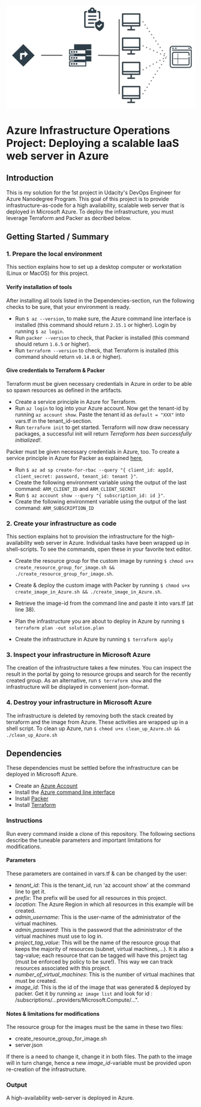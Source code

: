 ![infrastructure-sketch](infrastructure-sketch.png)

# Azure Infrastructure Operations Project: Deploying a scalable IaaS web server in Azure

## Introduction
This is my solution for the 1st project in Udacity's DevOps Engineer for Azure Nanodegree Program.
This goal of this project is to provide infrastructure-as-code for a high availability, scalable web server that is deployed in Microsoft Azure. To deploy the infrastructure, you must leverage Terraform and Packer as decribed below.

## Getting Started / Summary
### 1. Prepare the local environment
This section explains how to set up a desktop computer or workstation (Linux or MacOS) for this project.  

#### Verify installation of tools
After installing all tools listed in the Dependencies-section, run the following checks to be sure, that your environment is ready.

* Run `$ az --version`, to make sure, the Azure command line interface is installed (this command should return `2.15.1` or higher). Login by running `$ az login`.
* Run `packer --version` to check, that Packer is installed (this command should return `1.6.5` or higher).
* Run `terraform --version` to check, that Terraform is installed (this command should return `v0.14.0` or higher).

#### Give credentials to Terraform & Packer
Terraform must be given necessary credentials in Azure in order to be able so spawn resources as defined in the artifacts.

* Create a service principle in Azure for Terraform.
* Run `az login` to log into your Azure account. Now get the tenant-id by running `az account show`. Paste the tenant id as `default = "XXX"` into vars.tf in the tenant_id-section.
* Run `terraform init` to get started. Terraform will now draw necessary packages, a successful init will return *Terraform has been successfully initialized!*.

Packer must be given necessary credentials in Azure, too. To create a service principle in Azure for Packer as explained [here](https://docs.microsoft.com/en-us/azure/virtual-machines/linux/build-image-with-packer),   
* Run `$ az ad sp create-for-rbac --query "{ client_id: appId, client_secret: password, tenant_id: tenant }"`.
* Create the following environment variable using the output of the last command: `ARM_CLIENT_ID` and `ARM_CLIENT_SECRET`
* Run `$ az account show --query "{ subscription_id: id }"`.
* Create the following environment variable using the output of the last command: `ARM_SUBSCRIPTION_ID`


### 2. Create your infrastructure as code
This section explains hot to provision the infrastructure for the high-availability web server in Azure. Individual tasks have been wrapped up in shell-scripts. To see the commands, open these in your favorite text editor.

* Create the resource group for the custom image by running `$ chmod u+x create_resource_group_for_image.sh && ./create_resource_group_for_image.sh`.

* Create & deploy the custom image with Packer by running `$ chmod u+x create_image_in_Azure.sh && ./create_image_in_Azure.sh`.

* Retrieve the image-id from the command line and paste it into vars.tf (at line 38).

* Plan the infrastructure you are about to deploy in Azure by running `$ terraform plan -out solution.plan`

* Create the infrastructure in Azure by running `$ terraform apply`

### 3. Inspect your infrastructure in Microsoft Azure
The creation of the infrastructure takes a few minutes. You can inspect the result in the portal by going to resource groups and search for the recently created group. As an alternative, run `$ terraform show` and the infrastructure will be displayed in convenient json-format.

### 4. Destroy your infrastructure in Microsoft Azure
The infrastructure is deleted by removing both the stack created by terraform and the image from Azure. These activities are wrapped up in a shell script. To clean up Azure, run `$ chmod u+x clean_up_Azure.sh && ./clean_up_Azure.sh`

## Dependencies
These dependencies must be settled before the infrastructure can be deployed in Microsoft Azure.

* Create an [Azure Account](https://portal.azure.com)
* Install the [Azure command line interface](https://docs.microsoft.com/en-us/cli/azure/install-azure-cli?view=azure-cli-latest)
* Install [Packer](https://www.packer.io/downloads)
* Install [Terraform](https://www.terraform.io/downloads.html)

### Instructions
Run every command inside a clone of this repository.
The following sections describe the tuneable parameters and important limitations for modifications.
#### Parameters
These parameters are contained in vars.tf & can be changed by the user:
* *tenant_id*: This is the tenant_id, run 'az account show' at the command line to get it.
* *prefix*: The prefix will be used for all resources in this project.
* *location*: The Azure Region in which all resources in this example will be created.
* *admin_username*: This is the user-name of the administrator of the virtual machines.
* *admin_password*: This is the password that the administrator of the virtual machines must use to log in.
* *project_tag_value*: This will be the name of the resource group that keeps the majority of resources (subnet, virtual machines,...). It is also a tag-value; each resource that can be tagged will have this project tag (must be enforced by policy to be sure!). This way we can track resources associated with this project.
* *number_of_virtual_machines*: This is the number of virtual machines that must be created.
* *image_id*: This is the id of the image that was generated & deployed by packer. Get it by running `az image list` and look for id : /subscriptions/...providers/Microsoft.Compute/...".

#### Notes & limitations for modifications
The resource group for the images must be the same in these two files:

* create_resource_group_for_image.sh
* server.json

If there is a need to change it, change it in both files. The path to the image will in turn change, hence a new *image_id*-variable must be provided upon re-creation of the infrastructure.

### Output
A high-availability web-server is deployed in Azure.
